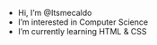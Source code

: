 - Hi, I’m @Itsmecaldo
- I’m interested in Computer Science
- I’m currently learning HTML & CSS

<!---
Itsmecaldo/Itsmecaldo is a ✨ special ✨ repository because its `README.md` (this file) appears on your GitHub profile.
You can click the Preview link to take a look at your changes.
--->
